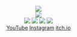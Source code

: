 <!--
README.md (Even though it's HTML) by @Blocksrey
読めますか？これは日本語です。
-->
<P ALIGN=CENTER>
	<IMG SRC=http://Blocksrey.com/images/nullgame.gif>
	<BR>
	<IMG SRC=http://lmfao.Blocksrey.com:7890/V>
	<BR>
	<A HREF=http://lmfao.Blocksrey.com:7890/L><IMG SRC=http://Blocksrey.com/images/H.gif></A>
	<A HREF=http://lmfao.Blocksrey.com:7890/D><IMG SRC=http://Blocksrey.com/images/J.gif></A>
	<A HREF=http://lmfao.Blocksrey.com:7890/U><IMG SRC=http://Blocksrey.com/images/K.gif></A>
	<A HREF=http://lmfao.Blocksrey.com:7890/R><IMG SRC=http://Blocksrey.com/images/L.gif></A>
	<BR>
	<A HREF=http://YouTube.com/Blocksrey>YouTube</A>
	<A HREF=http://Instagram.com/Blocksrey>Instagram</A>
	<A HREF=http://Blocksrey.itch.io>itch.io</A>
</P>

